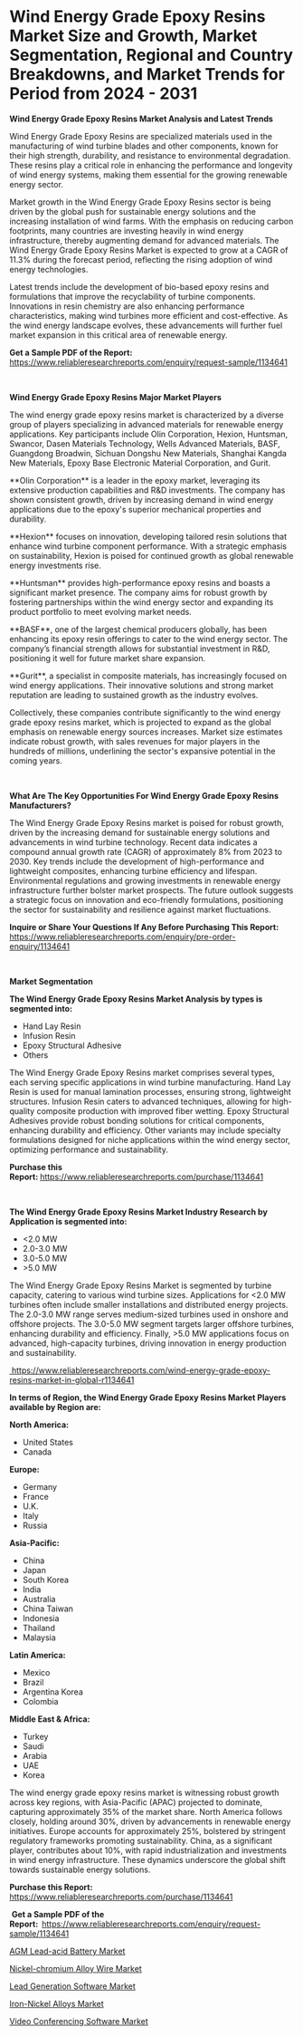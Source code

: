<p><h1>Wind Energy Grade Epoxy Resins Market Size and Growth, Market Segmentation, Regional and Country Breakdowns, and Market Trends for Period from 2024 -  2031</h1></p><p><strong>Wind Energy Grade Epoxy Resins Market Analysis and Latest Trends</strong></p>
<p><p>Wind Energy Grade Epoxy Resins are specialized materials used in the manufacturing of wind turbine blades and other components, known for their high strength, durability, and resistance to environmental degradation. These resins play a critical role in enhancing the performance and longevity of wind energy systems, making them essential for the growing renewable energy sector.</p><p>Market growth in the Wind Energy Grade Epoxy Resins sector is being driven by the global push for sustainable energy solutions and the increasing installation of wind farms. With the emphasis on reducing carbon footprints, many countries are investing heavily in wind energy infrastructure, thereby augmenting demand for advanced materials. The Wind Energy Grade Epoxy Resins Market is expected to grow at a CAGR of 11.3% during the forecast period, reflecting the rising adoption of wind energy technologies.</p><p>Latest trends include the development of bio-based epoxy resins and formulations that improve the recyclability of turbine components. Innovations in resin chemistry are also enhancing performance characteristics, making wind turbines more efficient and cost-effective. As the wind energy landscape evolves, these advancements will further fuel market expansion in this critical area of renewable energy.</p></p>
<p><strong>Get a Sample PDF of the Report:&nbsp;</strong> <a href="https://www.reliableresearchreports.com/enquiry/request-sample/1134641?utm_campaign=5&utm_medium=2&utm_source=Github&utm_content=ia&utm_term=08102024&utm_id=wind-energy-grade-epoxy-resins">https://www.reliableresearchreports.com/enquiry/request-sample/1134641</a></p>
<p>&nbsp;</p>
<p><strong>Wind Energy Grade Epoxy Resins Major Market Players</strong></p>
<p><p>The wind energy grade epoxy resins market is characterized by a diverse group of players specializing in advanced materials for renewable energy applications. Key participants include Olin Corporation, Hexion, Huntsman, Swancor, Dasen Materials Technology, Wells Advanced Materials, BASF, Guangdong Broadwin, Sichuan Dongshu New Materials, Shanghai Kangda New Materials, Epoxy Base Electronic Material Corporation, and Gurit.</p><p>**Olin Corporation** is a leader in the epoxy market, leveraging its extensive production capabilities and R&D investments. The company has shown consistent growth, driven by increasing demand in wind energy applications due to the epoxy's superior mechanical properties and durability.</p><p>**Hexion** focuses on innovation, developing tailored resin solutions that enhance wind turbine component performance. With a strategic emphasis on sustainability, Hexion is poised for continued growth as global renewable energy investments rise.</p><p>**Huntsman** provides high-performance epoxy resins and boasts a significant market presence. The company aims for robust growth by fostering partnerships within the wind energy sector and expanding its product portfolio to meet evolving market needs.</p><p>**BASF**, one of the largest chemical producers globally, has been enhancing its epoxy resin offerings to cater to the wind energy sector. The company’s financial strength allows for substantial investment in R&D, positioning it well for future market share expansion.</p><p>**Gurit**, a specialist in composite materials, has increasingly focused on wind energy applications. Their innovative solutions and strong market reputation are leading to sustained growth as the industry evolves.</p><p>Collectively, these companies contribute significantly to the wind energy grade epoxy resins market, which is projected to expand as the global emphasis on renewable energy sources increases. Market size estimates indicate robust growth, with sales revenues for major players in the hundreds of millions, underlining the sector's expansive potential in the coming years.</p></p>
<p>&nbsp;</p>
<p><strong>What Are The Key Opportunities For Wind Energy Grade Epoxy Resins Manufacturers?</strong></p>
<p><p>The Wind Energy Grade Epoxy Resins market is poised for robust growth, driven by the increasing demand for sustainable energy solutions and advancements in wind turbine technology. Recent data indicates a compound annual growth rate (CAGR) of approximately 8% from 2023 to 2030. Key trends include the development of high-performance and lightweight composites, enhancing turbine efficiency and lifespan. Environmental regulations and growing investments in renewable energy infrastructure further bolster market prospects. The future outlook suggests a strategic focus on innovation and eco-friendly formulations, positioning the sector for sustainability and resilience against market fluctuations.</p></p>
<p><strong>Inquire or Share Your Questions If Any Before Purchasing This Report:</strong> <a href="https://www.reliableresearchreports.com/enquiry/pre-order-enquiry/1134641?utm_campaign=5&utm_medium=2&utm_source=Github&utm_content=ia&utm_term=08102024&utm_id=wind-energy-grade-epoxy-resins">https://www.reliableresearchreports.com/enquiry/pre-order-enquiry/1134641</a></p>
<p>&nbsp;</p>
<p><strong>Market Segmentation</strong></p>
<p><strong>The Wind Energy Grade Epoxy Resins Market Analysis by types is segmented into:</strong></p>
<p><ul><li>Hand Lay Resin</li><li>Infusion Resin</li><li>Epoxy Structural Adhesive</li><li>Others</li></ul></p>
<p><p>The Wind Energy Grade Epoxy Resins market comprises several types, each serving specific applications in wind turbine manufacturing. Hand Lay Resin is used for manual lamination processes, ensuring strong, lightweight structures. Infusion Resin caters to advanced techniques, allowing for high-quality composite production with improved fiber wetting. Epoxy Structural Adhesives provide robust bonding solutions for critical components, enhancing durability and efficiency. Other variants may include specialty formulations designed for niche applications within the wind energy sector, optimizing performance and sustainability.</p></p>
<p><strong>Purchase this Report:&nbsp;</strong><a href="https://www.reliableresearchreports.com/purchase/1134641?utm_campaign=5&utm_medium=2&utm_source=Github&utm_content=ia&utm_term=08102024&utm_id=wind-energy-grade-epoxy-resins">https://www.reliableresearchreports.com/purchase/1134641</a></p>
<p>&nbsp;</p>
<p><strong>The Wind Energy Grade Epoxy Resins Market Industry Research by Application is segmented into:</strong></p>
<p><ul><li><2.0 MW</li><li>2.0-3.0 MW</li><li>3.0-5.0 MW</li><li>>5.0 MW</li></ul></p>
<p><p>The Wind Energy Grade Epoxy Resins Market is segmented by turbine capacity, catering to various wind turbine sizes. Applications for <2.0 MW turbines often include smaller installations and distributed energy projects. The 2.0-3.0 MW range serves medium-sized turbines used in onshore and offshore projects. The 3.0-5.0 MW segment targets larger offshore turbines, enhancing durability and efficiency. Finally, >5.0 MW applications focus on advanced, high-capacity turbines, driving innovation in energy production and sustainability.</p></p>
<p><a href="https://www.reliableresearchreports.com/wind-energy-grade-epoxy-resins-market-in-global-r1134641?utm_campaign=5&utm_medium=2&utm_source=Github&utm_content=ia&utm_term=08102024&utm_id=wind-energy-grade-epoxy-resins">&nbsp;https://www.reliableresearchreports.com/wind-energy-grade-epoxy-resins-market-in-global-r1134641</a></p>
<p><strong>In terms of Region, the Wind Energy Grade Epoxy Resins Market Players available by Region are:</strong></p>
<p>
    <p> <strong> North America: </strong>
        <ul>
            <li>United States</li>
            <li>Canada</li>
        </ul>
        </p> 
    <p> <strong> Europe: </strong>
        <ul>
            <li>Germany</li>
            <li>France</li>
            <li>U.K.</li>
            <li>Italy</li>
            <li>Russia</li>
        </ul>
        </p> 
    <p> <strong> Asia-Pacific: </strong>
        <ul>
            <li>China</li>
            <li>Japan</li>
            <li>South Korea</li>
            <li>India</li>
            <li>Australia</li>
            <li>China Taiwan</li>
            <li>Indonesia</li>
            <li>Thailand</li>
            <li>Malaysia</li>
        </ul>
        </p> 
    <p> <strong> Latin America: </strong>
        <ul>
            <li>Mexico</li>
            <li>Brazil</li>
            <li>Argentina Korea</li>
            <li>Colombia</li>
        </ul>
        </p> 
    <p> <strong> Middle East & Africa: </strong>
        <ul>
            <li>Turkey</li>
            <li>Saudi</li>
            <li>Arabia</li>
            <li>UAE</li>
            <li>Korea</li>
        </ul>
    </p>
    </p>
<p><p>The wind energy grade epoxy resins market is witnessing robust growth across key regions, with Asia-Pacific (APAC) projected to dominate, capturing approximately 35% of the market share. North America follows closely, holding around 30%, driven by advancements in renewable energy initiatives. Europe accounts for approximately 25%, bolstered by stringent regulatory frameworks promoting sustainability. China, as a significant player, contributes about 10%, with rapid industrialization and investments in wind energy infrastructure. These dynamics underscore the global shift towards sustainable energy solutions.</p></p>
<p><strong>Purchase this Report: </strong><a href="https://www.reliableresearchreports.com/purchase/1134641?utm_campaign=5&utm_medium=2&utm_source=Github&utm_content=ia&utm_term=08102024&utm_id=wind-energy-grade-epoxy-resins">https://www.reliableresearchreports.com/purchase/1134641</a></p>
<p>&nbsp;<strong>Get a Sample PDF of the Report:&nbsp;&nbsp;</strong><a href="https://www.reliableresearchreports.com/enquiry/request-sample/1134641?utm_campaign=5&utm_medium=2&utm_source=Github&utm_content=ia&utm_term=08102024&utm_id=wind-energy-grade-epoxy-resins">https://www.reliableresearchreports.com/enquiry/request-sample/1134641</a></p>
<p><strong></strong></p>
<p><p><a href="https://issuu.com/reportprime-2/docs/agm-lead-acid-battery-market-size-2_28e80717ddc544?utm_campaign=5&utm_medium=2&utm_source=Github&utm_content=ia&utm_term=08102024&utm_id=wind-energy-grade-epoxy-resins">AGM Lead-acid Battery Market</a></p><p><a href="https://github.com/FosterFahey91/Market-Research-Report-List-1/blob/main/nickel-chromium-alloy-wire-market.md?utm_campaign=5&utm_medium=2&utm_source=Github&utm_content=ia&utm_term=08102024&utm_id=wind-energy-grade-epoxy-resins">Nickel-chromium Alloy Wire Market</a></p><p><a href="https://www.linkedin.com/pulse/global-lead-generation-software-market-projected-grow-ib3ee?utm_campaign=5&utm_medium=2&utm_source=Github&utm_content=ia&utm_term=08102024&utm_id=wind-energy-grade-epoxy-resins">Lead Generation Software Market</a></p><p><a href="https://github.com/Rekhakhatun65/Market-Research-Report-List-1/blob/main/iron-nickel-alloys-market.md?utm_campaign=5&utm_medium=2&utm_source=Github&utm_content=ia&utm_term=08102024&utm_id=wind-energy-grade-epoxy-resins">Iron-Nickel Alloys Market</a></p><p><a href="https://www.linkedin.com/pulse/insights-video-conferencing-software-market-players-size-geographical-c3lee?utm_campaign=5&utm_medium=2&utm_source=Github&utm_content=ia&utm_term=08102024&utm_id=wind-energy-grade-epoxy-resins">Video Conferencing Software Market</a></p></p>